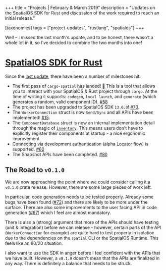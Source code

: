 +++
title = "Projects | February & March 2019"
description = "Updates on the SpatialOS SDK for Rust and discussion of the work required to reach an initial release."

[taxonomies]
tags = ["project-updates", "rustlang", "spatialos"]
+++

Well – I missed the last month's update, and to be honest, there wasn't a whole lot in it, so I've decided to combine the two months into one!


# [SpatialOS SDK for Rust](https://www.github.com/jamiebrynes7/spatialos-sdk-rs) 

Since the [last update](/blog/projects-jan-19), there have been a number of milestones hit:

- The first pass of `cargo-spatial` has landed! 🎉 This is a tool that allows you to interact with your SpatialOS & Rust project through `cargo`. At the time of writing it supports: `codegen`, `local launch`, and `generate` (which generates a random, valid component ID). [#58](https://github.com/jamiebrynes7/spatialos-sdk-rs/pull/58)
- The project has been upgraded to SpatialOS SDK `13.6.0`! [#73](https://github.com/jamiebrynes7/spatialos-sdk-rs/pull/73).
- The `WorkerConnection` struct is now `Send/Sync` and all APIs have been implemented! [#15](https://github.com/jamiebrynes7/spatialos-sdk-rs/issues/15).
- The `ComponentDatabase` struct is now an internal implementation detail through the magic of [`inventory`](https://crates.io/crates/inventory). This means users don't have to explicitly register their components at startup - a nice ergonomic improvement. 
- Connecting via development authentication (alpha Locator flow) is supported. [#60](https://github.com/jamiebrynes7/spatialos-sdk-rs/pull/60)
- The Snapshot APIs have been completed. [#80](https://github.com/jamiebrynes7/spatialos-sdk-rs/pull/80)

## The Road to `v0.1.0`

We are now approaching the point where we could consider calling it a `v0.1.0` crate release. However, there are some large pieces of work left.

In particular, code generation needs to be tested properly. Already some bugs have been found ([#72](https://github.com/jamiebrynes7/spatialos-sdk-rs/issues/72)) and there are likely to be more under the surface. There are also some improvements to the user facing API in code generation ([#67](https://github.com/jamiebrynes7/spatialos-sdk-rs/issues/67)) which I feel are almost mandatory.

There is also a (strong) argument that more of the APIs should have testing (unit & integration) before we can release - however, certain parts of the API (`WorkerConnection` for example) are quite hard to test properly in isolation due to the dependencies on the `spatial` CLI or the SpatialOS Runtime. This feels like an 80/20 situation.

I also want to use the SDK in anger before I feel confident with the APIs that we have built. However, a `v0.1.0` doesn't mean that the APIs are finalized in any way. There is definitely a balance that needs to be struck.